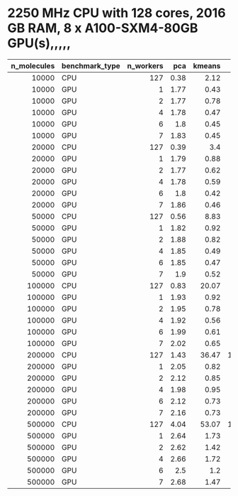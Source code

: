# 2250 MHz CPU with 128 cores, 2016 GB RAM, 8 x A100-SXM4-80GB GPU(s),,,,,

|   n_molecules | benchmark_type   |   n_workers |   pca |   kmeans |    umap |   workflow |   total |   acceleration |
|--------------:|:-----------------|------------:|------:|---------:|--------:|-----------:|--------:|---------------:|
|         10000 | CPU              |         127 |  0.38 |     2.12 |   27.95 |      36.06 |   66.52 |           1    |
|         10000 | GPU              |           1 |  1.77 |     0.43 |    1.19 |      23.59 |   26.97 |           2.47 |
|         10000 | GPU              |           2 |  1.77 |     0.78 |    1.17 |      29.5  |   33.22 |           2    |
|         10000 | GPU              |           4 |  1.78 |     0.47 |    1.19 |      29.32 |   32.77 |           2.03 |
|         10000 | GPU              |           6 |  1.8  |     0.45 |    1.17 |      29.49 |   32.91 |           2.02 |
|         10000 | GPU              |           7 |  1.83 |     0.45 |    1.17 |      28.02 |   31.47 |           2.11 |
|         20000 | CPU              |         127 |  0.39 |     3.4  |   26.15 |      35.66 |   65.6  |           1    |
|         20000 | GPU              |           1 |  1.79 |     0.88 |    1.25 |      28.92 |   32.84 |           2    |
|         20000 | GPU              |           2 |  1.77 |     0.62 |    1.23 |      27.59 |   31.22 |           2.1  |
|         20000 | GPU              |           4 |  1.78 |     0.59 |    1.23 |      27.59 |   31.19 |           2.1  |
|         20000 | GPU              |           6 |  1.8  |     0.42 |    1.22 |      27.57 |   31.01 |           2.12 |
|         20000 | GPU              |           7 |  1.86 |     0.46 |    1.27 |      33.44 |   37.02 |           1.77 |
|         50000 | CPU              |         127 |  0.56 |     8.83 |   38.02 |      53.31 |  100.72 |           1    |
|         50000 | GPU              |           1 |  1.82 |     0.92 |    1.41 |      51.95 |   56.1  |           1.8  |
|         50000 | GPU              |           2 |  1.88 |     0.82 |    1.41 |      52.23 |   56.34 |           1.79 |
|         50000 | GPU              |           4 |  1.85 |     0.49 |    1.4  |      52.1  |   55.83 |           1.8  |
|         50000 | GPU              |           6 |  1.85 |     0.47 |    1.39 |      51.36 |   55.07 |           1.83 |
|         50000 | GPU              |           7 |  1.9  |     0.52 |    1.4  |      51.62 |   55.45 |           1.82 |
|        100000 | CPU              |         127 |  0.83 |    20.07 |   75.13 |     102.44 |  198.47 |           1    |
|        100000 | GPU              |           1 |  1.93 |     0.92 |    1.69 |     108.9  |  113.44 |           1.75 |
|        100000 | GPU              |           2 |  1.95 |     0.78 |    1.7  |     106.71 |  111.14 |           1.79 |
|        100000 | GPU              |           4 |  1.92 |     0.56 |    1.7  |     110.16 |  114.33 |           1.74 |
|        100000 | GPU              |           6 |  1.99 |     0.61 |    1.71 |     108.13 |  112.45 |           1.77 |
|        100000 | GPU              |           7 |  2.02 |     0.65 |    1.78 |     113.14 |  117.59 |           1.69 |
|        200000 | CPU              |         127 |  1.43 |    36.47 |  195.47 |     242.09 |  475.46 |           1    |
|        200000 | GPU              |           1 |  2.05 |     0.82 |    2.61 |     196.06 |  201.53 |           2.36 |
|        200000 | GPU              |           2 |  2.12 |     0.85 |    2.62 |     194.86 |  200.45 |           2.37 |
|        200000 | GPU              |           4 |  1.98 |     0.95 |    2.6  |     197.53 |  203.06 |           2.34 |
|        200000 | GPU              |           6 |  2.12 |     0.73 |    2.67 |     201.1  |  206.62 |           2.3  |
|        200000 | GPU              |           7 |  2.16 |     0.73 |    2.61 |     197.57 |  203.07 |           2.34 |
|        500000 | CPU              |         127 |  4.04 |    53.07 | 1256.1  |    1328.74 | 2641.96 |           1    |
|        500000 | GPU              |           1 |  2.64 |     1.73 |    6.84 |     469.21 |  480.41 |           5.5  |
|        500000 | GPU              |           2 |  2.62 |     1.42 |    7.08 |     462.48 |  473.6  |           5.58 |
|        500000 | GPU              |           4 |  2.66 |     1.72 |    6.81 |     462.27 |  473.46 |           5.58 |
|        500000 | GPU              |           6 |  2.5  |     1.2  |    6.84 |     464.37 |  474.9  |           5.56 |
|        500000 | GPU              |           7 |  2.68 |     1.47 |    6.91 |     468.44 |  479.5  |           5.51 |